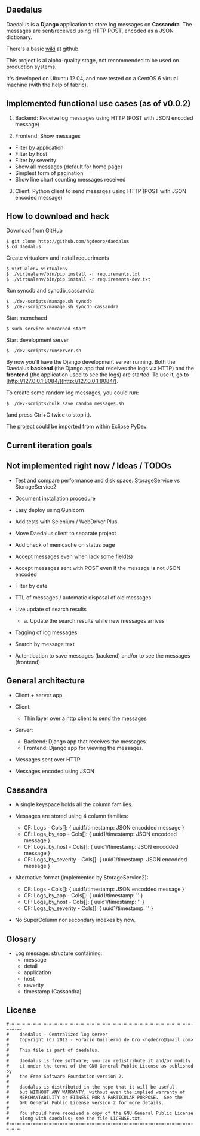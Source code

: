 Daedalus
----------------------------------------

Daedalus is a __Django__ application to store log messages on __Cassandra__.
The messages are sent/received using HTTP POST, encoded as a JSON dictionary.

There's a basic [wiki](https://github.com/hgdeoro/daedalus/wiki) at github.

This project is al alpha-quality stage, not recommended to be used on production systems.

It's developed on Ubuntu 12.04, and now tested on a CentOS 6 virtual machine (with the help of fabric).

Implemented functional use cases (as of v0.0.2)
----------------------------------------

1. Backend: Receive log messages using HTTP (POST with JSON encoded message)

2. Frontend: Show messages
  - Filter by application
  - Filter by host
  - Filter by severity
  - Show all messages (default for home page)
  - Simplest form of pagination
  - Show line chart counting messages received

3. Client: Python client to send messages using HTTP (POST with JSON encoded message)

How to download and hack
----------------------------------------

Download from GitHub

    $ git clone http://github.com/hgdeoro/daedalus
    $ cd daedalus
    
Create virtualenv and install requeriments

    $ virtualenv virtualenv
    $ ./virtualenv/bin/pip install -r requirements.txt
    $ ./virtualenv/bin/pip install -r requirements-dev.txt

Run syncdb and syncdb_cassandra

    $ ./dev-scripts/manage.sh syncdb
    $ ./dev-scripts/manage.sh syncdb_cassandra

Start memchaed

    $ sudo service memcached start

Start development server

    $ ./dev-scripts/runserver.sh

By now you'll have the Django development server running.
Both the Daedalus __backend__ (the Django app that receives the logs via HTTP)
and the __frontend__ (the application used to see the logs) are started.
To use it, go to [http://127.0.0.1:8084/](http://127.0.0.1:8084/).

To create some random log messages, you could run:

    $ ./dev-scripts/bulk_save_random_messages.sh

(and press Ctrl+C twice to stop it).

The project could be imported from within Eclipse PyDev.

Current iteration goals
----------------------------------------


Not implemented right now / Ideas / TODOs
----------------------------------------

* Test and compare performance and disk space: StorageService vs StorageService2

* Document installation procedure

* Easy deploy using Gunicorn

* Add tests with Selenium / WebDriver Plus

* Move Daedalus client to separate project

* Add check of memcache on status page

* Accept messages even when lack some field(s)

* Accept messages sent with POST even if the message is not JSON encoded

* Filter by date

* TTL of messages / automatic disposal of old messages

* Live update of search results
  - a. Update the search results while new messages arrives

* Tagging of log messages

* Search by message text

* Autentication to save messages (backend) and/or to see the messages (frontend)

General architecture
----------------------------------------

* Client + server app.

* Client:
  - Thin layer over a http client to send the messages

* Server:
  - Backend: Django app that receives the messages.
  - Frontend: Django app for viewing the messages.

* Messages sent over HTTP

* Messages encoded using JSON


Cassandra
----------------------------------------

* A single keyspace holds all the column families.

* Messages are stored using 4 column families:
  - CF: Logs - Cols[]: { uuid1/timestamp: JSON encodded message }
  - CF: Logs\_by\_app - Cols[]: { uuid1/timestamp: JSON encodded message }
  - CF: Logs\_by\_host - Cols[]: { uuid1/timestamp: JSON encodded message }
  - CF: Logs\_by\_severity - Cols[]: { uuid1/timestamp: JSON encodded message }

* Alternative format (implemented by StorageService2):
  - CF: Logs - Cols[]: { uuid1/timestamp: JSON encodded message }
  - CF: Logs\_by\_app - Cols[]: { uuid1/timestamp: '' }
  - CF: Logs\_by\_host - Cols[]: { uuid1/timestamp: '' }
  - CF: Logs\_by\_severity - Cols[]: { uuid1/timestamp: '' }

* No SuperColumn nor secondary indexes by now.


Glosary
----------------------------------------

* Log message: structure containing:
  - message
  - detail
  - application
  - host
  - severity
  - timestamp (Cassandra)


License
----------------------------------------

    #-=-=-=-=-=-=-=-=-=-=-=-=-=-=-=-=-=-=-=-=-=-=-=-=-=-=-=-=-=-=-=-=-=-=-=-=-=-
    #    daedalus - Centralized log server
    #    Copyright (C) 2012 - Horacio Guillermo de Oro <hgdeoro@gmail.com>
    #
    #    This file is part of daedalus.
    #
    #    daedalus is free software; you can redistribute it and/or modify
    #    it under the terms of the GNU General Public License as published by
    #    the Free Software Foundation version 2.
    #
    #    daedalus is distributed in the hope that it will be useful,
    #    but WITHOUT ANY WARRANTY; without even the implied warranty of
    #    MERCHANTABILITY or FITNESS FOR A PARTICULAR PURPOSE.  See the
    #    GNU General Public License version 2 for more details.
    #
    #    You should have received a copy of the GNU General Public License
    #    along with daedalus; see the file LICENSE.txt.
    #-=-=-=-=-=-=-=-=-=-=-=-=-=-=-=-=-=-=-=-=-=-=-=-=-=-=-=-=-=-=-=-=-=-=-=-=-=-
